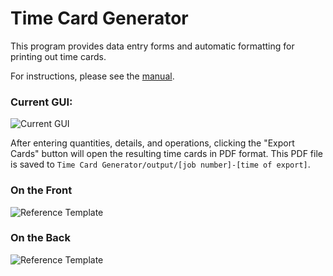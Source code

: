 # Time Card Generator

This program provides data entry forms and automatic formatting for printing out time cards.

For instructions, please see the [manual](./manual.pdf).

### Current GUI:
![Current GUI](../media/gui.jpg)

After entering quantities, details, and operations, clicking the "Export Cards" button will open the resulting time cards in PDF format. This PDF file is saved to `Time Card Generator/output/[job number]-[time of export]`.

### On the Front
![Reference Template](../media/card_front.jpg)

### On the Back
![Reference Template](../media/card_back.jpg)
